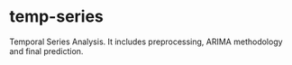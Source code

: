 # temp-series
Temporal Series Analysis. It includes preprocessing, ARIMA methodology and final prediction.
